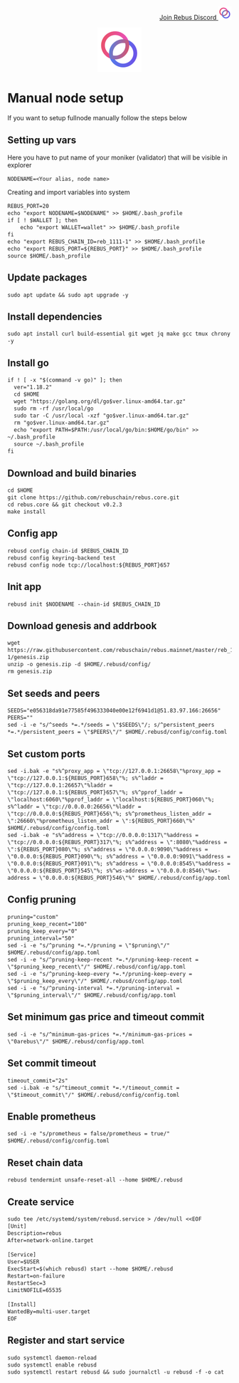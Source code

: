 <p style="font-size:14px" align="right">
<a href="https://discord.gg/rebuschain" target="_blank">Join Rebus Discord <img src="https://github.com/Vitek7373/testnet_manual/blob/main/rebuslogo.png" width="30"/></a>
</p>


<p align="center">
  <img height="100" height="auto" src="https://github.com/Vitek7373/testnet_manual/blob/main/rebuslogo.png">
</p>

# Manual node setup
If you want to setup fullnode manually follow the steps below

## Setting up vars
Here you have to put name of your moniker (validator) that will be visible in explorer
```
NODENAME=<Your alias, node name>
```

Creating and import variables into system
```
REBUS_PORT=20
echo "export NODENAME=$NODENAME" >> $HOME/.bash_profile
if [ ! $WALLET ]; then
	echo "export WALLET=wallet" >> $HOME/.bash_profile
fi
echo "export REBUS_CHAIN_ID=reb_1111-1" >> $HOME/.bash_profile
echo "export REBUS_PORT=${REBUS_PORT}" >> $HOME/.bash_profile
source $HOME/.bash_profile
```

## Update packages
```
sudo apt update && sudo apt upgrade -y
```

## Install dependencies
```
sudo apt install curl build-essential git wget jq make gcc tmux chrony -y
```

## Install go
```
if ! [ -x "$(command -v go)" ]; then
  ver="1.18.2"
  cd $HOME
  wget "https://golang.org/dl/go$ver.linux-amd64.tar.gz"
  sudo rm -rf /usr/local/go
  sudo tar -C /usr/local -xzf "go$ver.linux-amd64.tar.gz"
  rm "go$ver.linux-amd64.tar.gz"
  echo "export PATH=$PATH:/usr/local/go/bin:$HOME/go/bin" >> ~/.bash_profile
  source ~/.bash_profile
fi
```

## Download and build binaries
```
cd $HOME
git clone https://github.com/rebuschain/rebus.core.git 
cd rebus.core && git checkout v0.2.3
make install
```

## Config app
```
rebusd config chain-id $REBUS_CHAIN_ID
rebusd config keyring-backend test
rebusd config node tcp://localhost:${REBUS_PORT}657
```

## Init app
```
rebusd init $NODENAME --chain-id $REBUS_CHAIN_ID
```

## Download genesis and addrbook
```
wget https://raw.githubusercontent.com/rebuschain/rebus.mainnet/master/reb_1111-1/genesis.zip
unzip -o genesis.zip -d $HOME/.rebusd/config/
rm genesis.zip
```

## Set seeds and peers
```
SEEDS="e056318da91e77585f496333040e00e12f6941d1@51.83.97.166:26656"
PEERS=""
sed -i -e "s/^seeds *=.*/seeds = \"$SEEDS\"/; s/^persistent_peers *=.*/persistent_peers = \"$PEERS\"/" $HOME/.rebusd/config/config.toml
```

## Set custom ports
```
sed -i.bak -e "s%^proxy_app = \"tcp://127.0.0.1:26658\"%proxy_app = \"tcp://127.0.0.1:${REBUS_PORT}658\"%; s%^laddr = \"tcp://127.0.0.1:26657\"%laddr = \"tcp://127.0.0.1:${REBUS_PORT}657\"%; s%^pprof_laddr = \"localhost:6060\"%pprof_laddr = \"localhost:${REBUS_PORT}060\"%; s%^laddr = \"tcp://0.0.0.0:26656\"%laddr = \"tcp://0.0.0.0:${REBUS_PORT}656\"%; s%^prometheus_listen_addr = \":26660\"%prometheus_listen_addr = \":${REBUS_PORT}660\"%" $HOME/.rebusd/config/config.toml
sed -i.bak -e "s%^address = \"tcp://0.0.0.0:1317\"%address = \"tcp://0.0.0.0:${REBUS_PORT}317\"%; s%^address = \":8080\"%address = \":${REBUS_PORT}080\"%; s%^address = \"0.0.0.0:9090\"%address = \"0.0.0.0:${REBUS_PORT}090\"%; s%^address = \"0.0.0.0:9091\"%address = \"0.0.0.0:${REBUS_PORT}091\"%; s%^address = \"0.0.0.0:8545\"%address = \"0.0.0.0:${REBUS_PORT}545\"%; s%^ws-address = \"0.0.0.0:8546\"%ws-address = \"0.0.0.0:${REBUS_PORT}546\"%" $HOME/.rebusd/config/app.toml
```

## Config pruning
```
pruning="custom"
pruning_keep_recent="100"
pruning_keep_every="0"
pruning_interval="50"
sed -i -e "s/^pruning *=.*/pruning = \"$pruning\"/" $HOME/.rebusd/config/app.toml
sed -i -e "s/^pruning-keep-recent *=.*/pruning-keep-recent = \"$pruning_keep_recent\"/" $HOME/.rebusd/config/app.toml
sed -i -e "s/^pruning-keep-every *=.*/pruning-keep-every = \"$pruning_keep_every\"/" $HOME/.rebusd/config/app.toml
sed -i -e "s/^pruning-interval *=.*/pruning-interval = \"$pruning_interval\"/" $HOME/.rebusd/config/app.toml
```

## Set minimum gas price and timeout commit
```
sed -i -e "s/^minimum-gas-prices *=.*/minimum-gas-prices = \"0arebus\"/" $HOME/.rebusd/config/app.toml
```

## Set commit timeout
```
timeout_commit="2s"
sed -i.bak -e "s/^timeout_commit *=.*/timeout_commit = \"$timeout_commit\"/" $HOME/.rebusd/config/config.toml
```

## Enable prometheus
```
sed -i -e "s/prometheus = false/prometheus = true/" $HOME/.rebusd/config/config.toml
```

## Reset chain data
```
rebusd tendermint unsafe-reset-all --home $HOME/.rebusd
```

## Create service
```
sudo tee /etc/systemd/system/rebusd.service > /dev/null <<EOF
[Unit]
Description=rebus
After=network-online.target

[Service]
User=$USER
ExecStart=$(which rebusd) start --home $HOME/.rebusd
Restart=on-failure
RestartSec=3
LimitNOFILE=65535

[Install]
WantedBy=multi-user.target
EOF
```

## Register and start service
```
sudo systemctl daemon-reload
sudo systemctl enable rebusd
sudo systemctl restart rebusd && sudo journalctl -u rebusd -f -o cat
```
